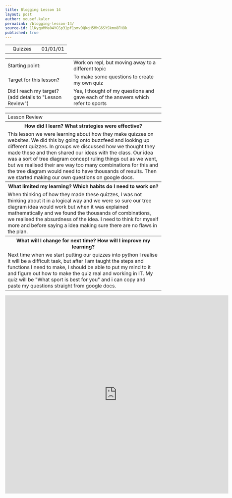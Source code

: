 ```yaml
---
title: Blogging Lesson 14
layout: post
author: yousef.kaler
permalink: /blogging-lesson-14/
source-id: 1lKyquMMa04YGSp31pf1smvDQkqH5MhG6SYSkmo8FH8k
published: true
---
```

<table>
  <tr>
    <td></td>
    <td>Quizzes</td>
    <td></td>
    <td>01/01/01</td>
  </tr>
</table>


<table>
  <tr>
    <td>Starting point:</td>
    <td>Work on repl, but moving away to a different topic</td>
  </tr>
  <tr>
    <td>Target for this lesson?</td>
    <td>To make some questions to create my own quiz</td>
  </tr>
  <tr>
    <td>Did I reach my target? 
(add details to "Lesson Review")</td>
    <td> Yes, I thought of my questions and gave each of the answers which refer to sports</td>
  </tr>
</table>


<table>
  <tr>
    <td>Lesson Review</td>
  </tr>
  <tr>
    <th>How did I learn? What strategies were effective? </th>
  </tr>
  <tr>
    <td>This lesson we were learning about how they make quizzes on websites. We did this by going onto buzzfeed and looking up different quizzes. In groups we discussed how we thought they made these and then shared our ideas with the class. Our idea was a sort of tree diagram concept ruling things out as we went, but we realised their are way too many combinations for this and the tree diagram would need to have thousands of results. Then we started making our own questions on google docs.</td>
  </tr>
  <tr>
    <th>What limited my learning? Which habits do I need to work on? </th>
  </tr>
  <tr>
    <td>When thinking of how they made these quizzes, I was not thinking about it in a logical way and we were so sure our tree diagram idea would work but when it was explained mathematically and we found the thousands of combinations, we realised the absurdness of the idea. I need to think for myself more and before saying a idea making sure there are no flaws in the plan.</td>
  </tr>
  <tr>
    <th>What will I change for next time? How will I improve my learning?</th>
  </tr>
  <tr>
    <td>Next time when we start putting our quizzes into python I realise it will be a difficult task, but after I am taught the steps and functions I need to make, I should be able to put my mind to it and figure out how to make the quiz real and working in IT. My quiz will be  "What sport is best for you" and i can copy and paste my questions straight from google docs.</td>
  </tr>
</table>





<iframe width="720" height="640" src="https://repl.it/HihO/17" frameborder="0" allowfullscreen></iframe>



